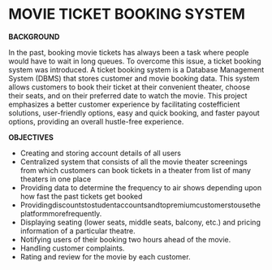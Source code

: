 # MOVIE TICKET BOOKING SYSTEM

**BACKGROUND**

In the past, booking movie tickets has always been a task where people would have to wait in long queues. To overcome this issue, a ticket booking system was introduced. A ticket booking system is a Database Management System (DBMS) that stores customer and movie booking data. This system allows customers to book their ticket at their convenient theater, choose their seats, and on their preferred date to watch the movie. This project emphasizes a better customer experience by facilitating costefficient solutions, user-friendly options, easy and quick booking, and faster payout options, providing an overall hustle-free experience.

**OBJECTIVES**

* Creating and storing account details of all users
* Centralized system that consists of all the movie theater screenings from which customers can book
tickets in a theater from list of many theaters in one place
* Providing data to determine the frequency to air shows depending upon how fast the past tickets get booked
* Providingdiscountstostudentaccountsandtopremiumcustomerstousetheplatformmorefrequently.
* Displaying seating (lower seats, middle seats, balcony, etc.) and pricing information of a particular
theatre.
* Notifying users of their booking two hours ahead of the movie.
* Handling customer complaints.
* Rating and review for the movie by each customer.
